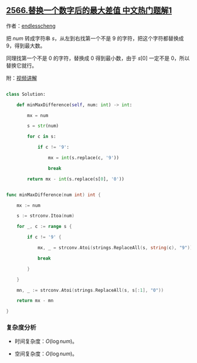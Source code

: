 ## [2566.替换一个数字后的最大差值 中文热门题解1](https://leetcode.cn/problems/maximum-difference-by-remapping-a-digit/solutions/100000/mei-ju-by-endlesscheng-slfa)

作者：[endlesscheng](https://leetcode.cn/u/endlesscheng)

把 $\textit{num}$ 转成字符串 $s$，从左到右找第一个不是 $9$ 的字符，把这个字符都替换成 $9$，得到最大数。

同理找第一个不是 $0$ 的字符，替换成 $0$ 得到最小数，由于 $s[0]$ 一定不是 $0$，所以替换它就行。

附：[视频讲解](https://www.bilibili.com/video/BV15D4y1G7ms/)

```py [sol1-Python3]
class Solution:
    def minMaxDifference(self, num: int) -> int:
        mx = num
        s = str(num)
        for c in s:
            if c != '9':
                mx = int(s.replace(c, '9'))
                break
        return mx - int(s.replace(s[0], '0'))
```

```go [sol1-Go]
func minMaxDifference(num int) int {
	mx := num
	s := strconv.Itoa(num)
	for _, c := range s {
		if c != '9' {
			mx, _ = strconv.Atoi(strings.ReplaceAll(s, string(c), "9"))
			break
		}
	}
	mn, _ := strconv.Atoi(strings.ReplaceAll(s, s[:1], "0"))
	return mx - mn
}
```

### 复杂度分析

- 时间复杂度：$O(\log \textit{num})$。
- 空间复杂度：$O(\log \textit{num})$。
